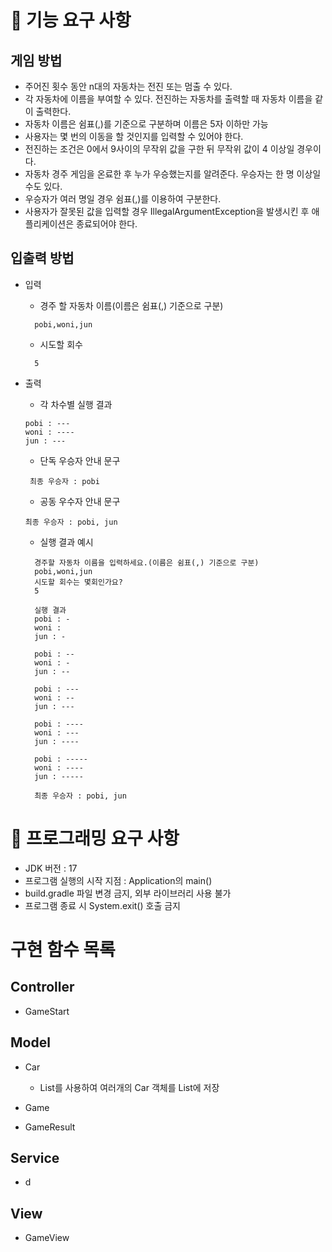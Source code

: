 # 🚀 기능 요구 사항
## 게임 방법
- 주어진 횟수 동안 n대의 자동차는 전진 또는 멈출 수 있다.
- 각 자동차에 이름을 부여할 수 있다. 전진하는 자동차를 출력할 때 자동차 이름을 같이 출력한다.
- 자동차 이름은 쉼표(,)를 기준으로 구분하며 이름은 5자 이하만 가능
- 사용자는 몇 번의 이동을 할 것인지를 입력할 수 있어야 한다.
- 전진하는 조건은 0에서 9사이의 무작위 값을 구한 뒤 무작위 값이 4 이상일 경우이다.
- 자동차 경주 게임을 온료한 후 누가 우승했는지를 알려준다. 우승자는 한 명 이상일 수도 있다.
- 우승자가 여러 명일 경우 쉼표(,)를 이용하여 구분한다.
- 사용자가 잘못된 값을 입력할 경우 IllegalArgumentException을 발생시킨 후 애플리케이션은 종료되어야 한다.

## 입출력 방법
- 입력
    - 경주 할 자동차 이름(이름은 쉼표(,) 기준으로 구분)
  ```agsl
    pobi,woni,jun
    ```

    - 시도할 회수
  ```agsl
    5
    ```
  
- 출력
    - 각 차수별 실행 결과
  ```agsl
  pobi : ---
  woni : ----
  jun : ---
    ```
  
    - 단독 우승자 안내 문구
  ```agsl
   최종 우승자 : pobi
    ```
  
    - 공동 우수자 안내 문구
    ```
  최종 우승자 : pobi, jun
  ```
  
    - 실행 결과 예시
  ```agsl
    경주할 자동차 이름을 입력하세요.(이름은 쉼표(,) 기준으로 구분)
    pobi,woni,jun
    시도할 회수는 몇회인가요?
    5

    실행 결과
    pobi : -
    woni :
    jun : -

    pobi : --
    woni : -
    jun : --

    pobi : ---
    woni : --
    jun : ---

    pobi : ----
    woni : ---
    jun : ----

    pobi : -----
    woni : ----
    jun : -----

    최종 우승자 : pobi, jun
    ```

# 🎯 프로그래밍 요구 사항
- JDK 버전 : 17
- 프로그램 실행의 시작 지점 : Application의 main()
- build.gradle 파일 변경 금지, 외부 라이브러리 사용 불가
- 프로그램 종료 시 System.exit() 호출 금지

# 구현 함수 목록

## Controller
- GameStart

## Model
- Car
  - List<Car>를 사용하여 여러개의 Car 객체를 List에 저장
- Game

- GameResult


## Service
- d

## View
- GameView